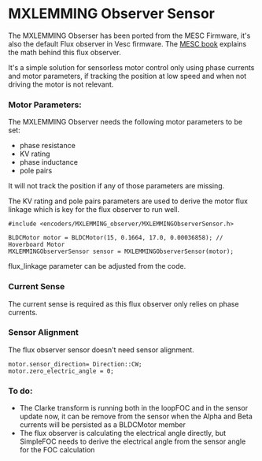 # MXLEMMING Observer Sensor

The MXLEMMING Obserser has been ported from the MESC Firmware, it's also the default Flux observer in Vesc firmware.
The [MESC book](https://davidmolony.github.io/MESC_Firmware/operation/CONTROL.html#the-sensorless-observer) explains the math behind this flux observer.

It's a simple solution for sensorless motor control only using phase currents and motor parameters, if tracking the position at low speed and when not driving the motor is not relevant.

### Motor Parameters:
The MXLEMMING Observer needs the following motor parameters to be set:
- phase resistance
- KV rating
- phase inductance
- pole pairs

It will not track the position if any of those parameters are missing.

The KV rating and pole pairs parameters are used to derive the motor flux linkage which is key for the flux observer to run well.
```
#include <encoders/MXLEMMING_observer/MXLEMMINGObserverSensor.h>

BLDCMotor motor = BLDCMotor(15, 0.1664, 17.0, 0.00036858); // Hoverboard Motor
MXLEMMINGObserverSensor sensor = MXLEMMINGObserverSensor(motor);
```
flux_linkage parameter can be adjusted from the code.

### Current Sense
The current sense is required as this flux observer only relies on phase currents.

### Sensor Alignment
The flux observer sensor doesn't need sensor alignment.
```
motor.sensor_direction= Direction::CW;
motor.zero_electric_angle = 0;
```

### To do:
- The Clarke transform is running both in the loopFOC and in the sensor update now, it can be remove from the sensor when the Alpha and Beta currents will be persisted as a BLDCMotor member
- The flux observer is calculating the electrical angle directly, but SimpleFOC needs to derive the electrical angle from the sensor angle for the FOC calculation

